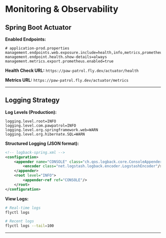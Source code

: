 # Monitoring & Observability

## Spring Boot Actuator

**Enabled Endpoints:**

```properties
# application-prod.properties
management.endpoints.web.exposure.include=health,info,metrics,prometheus
management.endpoint.health.show-details=always
management.metrics.export.prometheus.enabled=true
```

**Health Check URL:** `https://paw-patrol.fly.dev/actuator/health`

**Metrics URL:** `https://paw-patrol.fly.dev/actuator/metrics`

---

## Logging Strategy

**Log Levels (Production):**

```properties
logging.level.root=INFO
logging.level.com.pawpatrol=INFO
logging.level.org.springframework.web=WARN
logging.level.org.hibernate.SQL=WARN
```

**Structured Logging (JSON format):**

```xml
<!-- logback-spring.xml -->
<configuration>
    <appender name="CONSOLE" class="ch.qos.logback.core.ConsoleAppender">
        <encoder class="net.logstash.logback.encoder.LogstashEncoder"/>
    </appender>
    <root level="INFO">
        <appender-ref ref="CONSOLE"/>
    </root>
</configuration>
```

**View Logs:**

```bash
# Real-time logs
flyctl logs

# Recent logs
flyctl logs --tail=100
```

---

